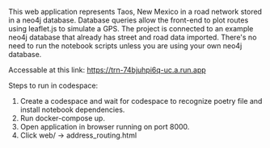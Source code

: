 This web application represents Taos, New Mexico in a road network stored in a neo4j database. Database queries allow the front-end to plot routes using leaflet.js to simulate a GPS. The project is connected to an example neo4j database that already has street and road data imported. There's no need to run the notebook scripts unless you are using your own neo4j database. 

Accessable at this link: https://trn-74bjuhpi6q-uc.a.run.app

Steps to run in codespace:
1. Create a codespace and wait for codespace to recognize poetry file and install notebook dependencies.
2. Run docker-compose up.
3. Open application in browser running on port 8000.
4. Click web/ -> address_routing.html
